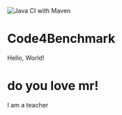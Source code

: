 ![Java CI with Maven](https://github.com/dreaminplus/Code4Benchmark/workflows/Java%20CI%20with%20Maven/badge.svg)
# Code4Benchmark


Hello, World!



# do you love mr!

I am a teacher
